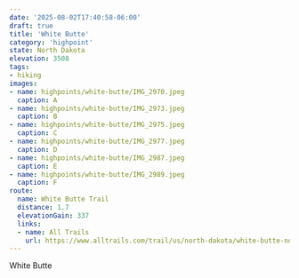 ```yaml
---
date: '2025-08-02T17:40:58-06:00'
draft: true
title: 'White Butte'
category: 'highpoint'
state: North Dakota
elevation: 3508
tags:
- hiking
images:
- name: highpoints/white-butte/IMG_2970.jpeg
  caption: A
- name: highpoints/white-butte/IMG_2973.jpeg
  caption: B
- name: highpoints/white-butte/IMG_2975.jpeg
  caption: C
- name: highpoints/white-butte/IMG_2977.jpeg
  caption: D
- name: highpoints/white-butte/IMG_2987.jpeg
  caption: E
- name: highpoints/white-butte/IMG_2989.jpeg
  caption: F
route:
  name: White Butte Trail
  distance: 1.7
  elevationGain: 337
  links:
  - name: All Trails
    url: https://www.alltrails.com/trail/us/north-dakota/white-butte-north-dakotas-highpoint-trail
---
```

White Butte
